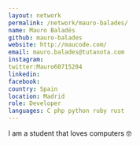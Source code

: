 ```yaml
---
layout: network
permalink: /network/mauro-balades/
name: Mauro Baladés
github: mauro-balades
website: http://maucode.com/ 
email: mauro.balades@tutanota.com
instagram:
twitter:Mauro60715204 
linkedin: 
facebook: 
country: Spain
location: Madrid
role: Developer
languages: C php python ruby rust 
---
```


I am a student that loves computers 🤓
